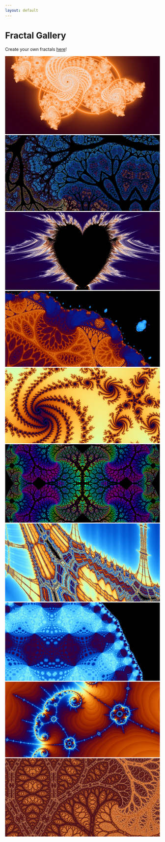 ```yaml
---
layout: default
---
```


# Fractal Gallery

Create your own fractals [here](https://nathansolomon1678.github.io/fractals)!

![](Rachel%27s%20colorscheme.png)
![](faeryflower.png)
![](heart.png)
![](withering%20sanity.png)
![](porcelain%20galaxies.png)
![](zesty%20heartache.png)
![](zvzvzvzvzvzvzvvzzzvzvzvzvzvzvzvvzzvzzvZVvzvv.png)
![](gourmet%20cabbage.png)
![](Phnglui%20mglwnafh%20Cthulhu%20Rlyeh%20wgahnagl%20fhtagn.png)
![](idk.png)
